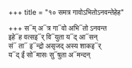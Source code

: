 +++
title = "१० समत्र गावोऽभितोऽनवन्तेहेह"

+++
स᳓म् अ᳓त्र गा᳓वो अभि᳓तो ऽनवन्त  
इहे᳓ह वत्सइ᳓र् वि᳓युता य᳓द् आ᳓सन्  
सं᳓ ता᳓ इ᳓न्द्रो असृजद् अस्य शाकइ᳓र्  
य᳓द् ईं सो᳓मासः सु᳓षुता अ᳓मन्दन्